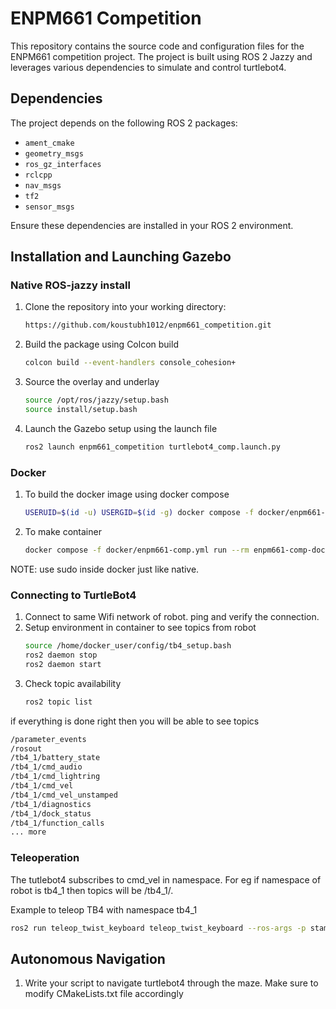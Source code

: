 # ENPM661 Competition

This repository contains the source code and configuration files for the ENPM661 competition project. The project is built using ROS 2 Jazzy and leverages various dependencies to simulate and control turtlebot4.

## Dependencies

The project depends on the following ROS 2 packages:

- `ament_cmake`
- `geometry_msgs`
- `ros_gz_interfaces`
- `rclcpp`
- `nav_msgs`
- `tf2`
- `sensor_msgs`

Ensure these dependencies are installed in your ROS 2 environment.

## Installation and Launching Gazebo

### Native ROS-jazzy install
1. Clone the repository into your working directory:
   ```bash
   https://github.com/koustubh1012/enpm661_competition.git

2. Build the package using Colcon build
    ```bash
    colcon build --event-handlers console_cohesion+

3. Source the overlay and underlay

    ```bash
    source /opt/ros/jazzy/setup.bash
    source install/setup.bash

4. Launch the Gazebo setup using the launch file
    ```bash
    ros2 launch enpm661_competition turtlebot4_comp.launch.py

### Docker

1. To build the docker image using docker compose
    ```bash
    USERUID=$(id -u) USERGID=$(id -g) docker compose -f docker/enpm661-comp.yml build

2. To make container
    ```bash
    docker compose -f docker/enpm661-comp.yml run --rm enpm661-comp-docker

NOTE: use sudo inside docker just like native.

### Connecting to TurtleBot4
1. Connect to same Wifi network of robot. ping and verify the connection.
2. Setup environment in container to see topics from robot
    ```bash
    source /home/docker_user/config/tb4_setup.bash
    ros2 daemon stop
    ros2 daemon start
3. Check topic availability
    ```bash
    ros2 topic list
if everything is done right then you will be able to see topics

```bash
/parameter_events
/rosout
/tb4_1/battery_state
/tb4_1/cmd_audio
/tb4_1/cmd_lightring
/tb4_1/cmd_vel
/tb4_1/cmd_vel_unstamped
/tb4_1/diagnostics
/tb4_1/dock_status
/tb4_1/function_calls
... more
```

### Teleoperation

The tutlebot4 subscribes to cmd_vel in namespace. For eg if namespace of robot is tb4_1 then topics will be /tb4_1/<topics>.

Example to teleop TB4 with namespace tb4_1

```bash
ros2 run teleop_twist_keyboard teleop_twist_keyboard --ros-args -p stamped:=true -r /cmd_vel:=/tb4_1/cmd_vel
```

## Autonomous Navigation

1. Write your script to navigate turtlebot4 through the maze. Make sure to modify CMakeLists.txt file accordingly
